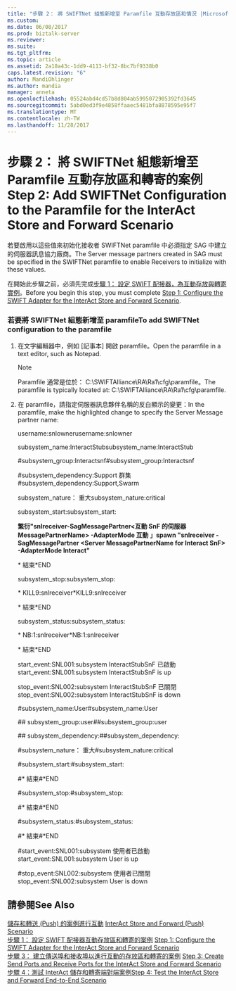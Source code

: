 ```yaml
---
title: "步驟 2： 將 SWIFTNet 組態新增至 Paramfile 互動存放區和情況 |Microsoft 文件"
ms.custom: 
ms.date: 06/08/2017
ms.prod: biztalk-server
ms.reviewer: 
ms.suite: 
ms.tgt_pltfrm: 
ms.topic: article
ms.assetid: 2a18a43c-1dd9-4113-bf32-8bc7bf9338b0
caps.latest.revision: "6"
author: MandiOhlinger
ms.author: mandia
manager: anneta
ms.openlocfilehash: 05524abd4cd57b8d804ab5995072905392fd3645
ms.sourcegitcommit: 5abd0ed3f9e4858ffaaec5481bfa8878595e95f7
ms.translationtype: MT
ms.contentlocale: zh-TW
ms.lasthandoff: 11/28/2017
---
```

# <a name="step-2-add-swiftnet-configuration-to-the-paramfile-for-the-interact-store-and-forward-scenario"></a><span data-ttu-id="bb841-102">步驟 2： 將 SWIFTNet 組態新增至 Paramfile 互動存放區和轉寄的案例</span><span class="sxs-lookup"><span data-stu-id="bb841-102">Step 2: Add SWIFTNet Configuration to the Paramfile for the InterAct Store and Forward Scenario</span></span>
<span data-ttu-id="bb841-103">若要啟用以這些值來初始化接收者 SWIFTNet paramfile 中必須指定 SAG 中建立的伺服器訊息協力廠商。</span><span class="sxs-lookup"><span data-stu-id="bb841-103">The Server message partners created in SAG must be specified in the SWIFTNet paramfile to enable Receivers to initialize with these values.</span></span>  
  
 <span data-ttu-id="bb841-104">在開始此步驟之前，必須先完成[步驟 1： 設定 SWIFT 配接器，為互動存放與轉寄實例](../../adapters-and-accelerators/fileact-interact/step-1-configure-the-swift-adapter-for-the-interact-store-and-forward-scenario.md)。</span><span class="sxs-lookup"><span data-stu-id="bb841-104">Before you begin this step, you must complete [Step 1: Configure the SWIFT Adapter for the InterAct Store and Forward Scenario](../../adapters-and-accelerators/fileact-interact/step-1-configure-the-swift-adapter-for-the-interact-store-and-forward-scenario.md).</span></span>  
  
### <a name="to-add-swiftnet-configuration-to-the-paramfile"></a><span data-ttu-id="bb841-105">若要將 SWIFTNet 組態新增至 paramfile</span><span class="sxs-lookup"><span data-stu-id="bb841-105">To add SWIFTNet configuration to the paramfile</span></span>  
  
1.  <span data-ttu-id="bb841-106">在文字編輯器中，例如 [記事本] 開啟 paramfile。</span><span class="sxs-lookup"><span data-stu-id="bb841-106">Open the paramfile in a text editor, such as Notepad.</span></span>  
  
    > [!NOTE]
    >  <span data-ttu-id="bb841-107">Paramfile 通常是位於： C:\SWIFTAlliance\RA\Ra1\cfg\paramfile。</span><span class="sxs-lookup"><span data-stu-id="bb841-107">The paramfile is typically located at: C:\SWIFTAlliance\RA\Ra1\cfg\paramfile.</span></span>  
  
2.  <span data-ttu-id="bb841-108">在 paramfile，請指定伺服器訊息夥伴名稱的反白顯示的變更：</span><span class="sxs-lookup"><span data-stu-id="bb841-108">In the paramfile, make the highlighted change to specify the Server Message partner name:</span></span>  
  
     <span data-ttu-id="bb841-109">username:snlowner</span><span class="sxs-lookup"><span data-stu-id="bb841-109">username:snlowner</span></span>  
  
     <span data-ttu-id="bb841-110">subsystem_name:InteractStub</span><span class="sxs-lookup"><span data-stu-id="bb841-110">subsystem_name:InteractStub</span></span>  
  
     <span data-ttu-id="bb841-111">\#subsystem_group:Interactsnf</span><span class="sxs-lookup"><span data-stu-id="bb841-111">\#subsystem_group:Interactsnf</span></span>  
  
     <span data-ttu-id="bb841-112">\#subsystem_dependency:Support 群集</span><span class="sxs-lookup"><span data-stu-id="bb841-112">\#subsystem_dependency:Support,Swarm</span></span>  
  
     <span data-ttu-id="bb841-113">subsystem_nature： 重大</span><span class="sxs-lookup"><span data-stu-id="bb841-113">subsystem_nature:critical</span></span>  
  
     <span data-ttu-id="bb841-114">subsystem_start:</span><span class="sxs-lookup"><span data-stu-id="bb841-114">subsystem_start:</span></span>  
  
     <span data-ttu-id="bb841-115">**繁衍"snlreceiver-SagMessagePartner\<互動 SnF 的伺服器 MessagePartnerName\> -AdapterMode 互動 」**</span><span class="sxs-lookup"><span data-stu-id="bb841-115">**spawn "snlreceiver -SagMessagePartner \<Server MessagePartnerName for Interact SnF\> -AdapterMode Interact"**</span></span>  
  
     <span data-ttu-id="bb841-116">* 結束</span><span class="sxs-lookup"><span data-stu-id="bb841-116">*END</span></span>  
  
     <span data-ttu-id="bb841-117">subsystem_stop:</span><span class="sxs-lookup"><span data-stu-id="bb841-117">subsystem_stop:</span></span>  
  
     <span data-ttu-id="bb841-118">* KILL9:snlreceiver</span><span class="sxs-lookup"><span data-stu-id="bb841-118">*KILL9:snlreceiver</span></span>  
  
     <span data-ttu-id="bb841-119">* 結束</span><span class="sxs-lookup"><span data-stu-id="bb841-119">*END</span></span>  
  
     <span data-ttu-id="bb841-120">subsystem_status:</span><span class="sxs-lookup"><span data-stu-id="bb841-120">subsystem_status:</span></span>  
  
     <span data-ttu-id="bb841-121">* NB:1:snlreceiver</span><span class="sxs-lookup"><span data-stu-id="bb841-121">*NB:1:snlreceiver</span></span>  
  
     <span data-ttu-id="bb841-122">* 結束</span><span class="sxs-lookup"><span data-stu-id="bb841-122">*END</span></span>  
  
     <span data-ttu-id="bb841-123">start_event:SNL001:subsystem InteractStubSnF 已啟動</span><span class="sxs-lookup"><span data-stu-id="bb841-123">start_event:SNL001:subsystem InteractStubSnF is up</span></span>  
  
     <span data-ttu-id="bb841-124">stop_event:SNL002:subsystem InteractStubSnF 已關閉</span><span class="sxs-lookup"><span data-stu-id="bb841-124">stop_event:SNL002:subsystem InteractStubSnF is down</span></span>  
  
     <span data-ttu-id="bb841-125">\#subsystem_name:User</span><span class="sxs-lookup"><span data-stu-id="bb841-125">\#subsystem_name:User</span></span>  
  
     <span data-ttu-id="bb841-126">\## subsystem_group:user</span><span class="sxs-lookup"><span data-stu-id="bb841-126">\##subsystem_group:user</span></span>  
  
     <span data-ttu-id="bb841-127">\## subsystem_dependency:</span><span class="sxs-lookup"><span data-stu-id="bb841-127">\##subsystem_dependency:</span></span>  
  
     <span data-ttu-id="bb841-128">\#subsystem_nature： 重大</span><span class="sxs-lookup"><span data-stu-id="bb841-128">\#subsystem_nature:critical</span></span>  
  
     <span data-ttu-id="bb841-129">\#subsystem_start:</span><span class="sxs-lookup"><span data-stu-id="bb841-129">\#subsystem_start:</span></span>  
  
     <span data-ttu-id="bb841-130">\#* 結束</span><span class="sxs-lookup"><span data-stu-id="bb841-130">\#*END</span></span>  
  
     <span data-ttu-id="bb841-131">\#subsystem_stop:</span><span class="sxs-lookup"><span data-stu-id="bb841-131">\#subsystem_stop:</span></span>  
  
     <span data-ttu-id="bb841-132">\#* 結束</span><span class="sxs-lookup"><span data-stu-id="bb841-132">\#*END</span></span>  
  
     <span data-ttu-id="bb841-133">\#subsystem_status:</span><span class="sxs-lookup"><span data-stu-id="bb841-133">\#subsystem_status:</span></span>  
  
     <span data-ttu-id="bb841-134">\#* 結束</span><span class="sxs-lookup"><span data-stu-id="bb841-134">\#*END</span></span>  
  
     #<a name="starteventsnl001subsystem-user-is-up"></a><span data-ttu-id="bb841-135">start_event:SNL001:subsystem 使用者已啟動</span><span class="sxs-lookup"><span data-stu-id="bb841-135">start_event:SNL001:subsystem User is up</span></span>  
  
     #<a name="stopeventsnl002subsystem-user-is-down"></a><span data-ttu-id="bb841-136">stop_event:SNL002:subsystem 使用者已關閉</span><span class="sxs-lookup"><span data-stu-id="bb841-136">stop_event:SNL002:subsystem User is down</span></span>  
  
## <a name="see-also"></a><span data-ttu-id="bb841-137">請參閱</span><span class="sxs-lookup"><span data-stu-id="bb841-137">See Also</span></span>  
 <span data-ttu-id="bb841-138">[儲存和轉送 (Push) 的案例進行互動](../../adapters-and-accelerators/fileact-interact/interact-store-and-forward-push-scenario.md) </span><span class="sxs-lookup"><span data-stu-id="bb841-138">[InterAct Store and Forward (Push) Scenario](../../adapters-and-accelerators/fileact-interact/interact-store-and-forward-push-scenario.md) </span></span>  
 <span data-ttu-id="bb841-139">[步驟 1： 設定 SWIFT 配接器互動存放區和轉寄的案例](../../adapters-and-accelerators/fileact-interact/step-1-configure-the-swift-adapter-for-the-interact-store-and-forward-scenario.md) </span><span class="sxs-lookup"><span data-stu-id="bb841-139">[Step 1: Configure the SWIFT Adapter for the InterAct Store and Forward Scenario](../../adapters-and-accelerators/fileact-interact/step-1-configure-the-swift-adapter-for-the-interact-store-and-forward-scenario.md) </span></span>  
 <span data-ttu-id="bb841-140">[步驟 3： 建立傳送埠和接收埠以進行互動的存放區和轉寄的案例](../../adapters-and-accelerators/fileact-interact/step-3-create-send-and-receive-ports-for-interact-store-and-forward-scenario.md) </span><span class="sxs-lookup"><span data-stu-id="bb841-140">[Step 3: Create Send Ports and Receive Ports for the InterAct Store and Forward Scenario](../../adapters-and-accelerators/fileact-interact/step-3-create-send-and-receive-ports-for-interact-store-and-forward-scenario.md) </span></span>  
 [<span data-ttu-id="bb841-141">步驟 4：測試 InterAct 儲存和轉寄端對端案例</span><span class="sxs-lookup"><span data-stu-id="bb841-141">Step 4: Test the InterAct Store and Forward End-to-End Scenario</span></span>](../../adapters-and-accelerators/fileact-interact/step-4-test-the-interact-store-and-forward-end-to-end-scenario.md)